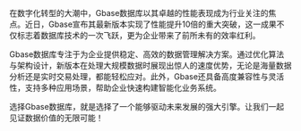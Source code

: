 在数字化转型的大潮中，Gbase数据库以其卓越的性能表现成为行业关注的焦点。近日，Gbase宣布其最新版本实现了性能提升10倍的重大突破，这一成果不仅标志着数据库技术的一次飞跃，更为企业带来了前所未有的效率红利。

Gbase数据库专注于为企业提供稳定、高效的数据管理解决方案。通过优化算法与架构设计，新版本在处理大规模数据时展现出惊人的速度优势，无论是海量数据分析还是实时交易处理，都能轻松应对。此外，Gbase还具备高度兼容性与灵活性，支持多种应用场景，帮助企业快速构建智能化业务系统。

选择Gbase数据库，就是选择了一个能够驱动未来发展的强大引擎。让我们一起见证数据价值的无限可能！